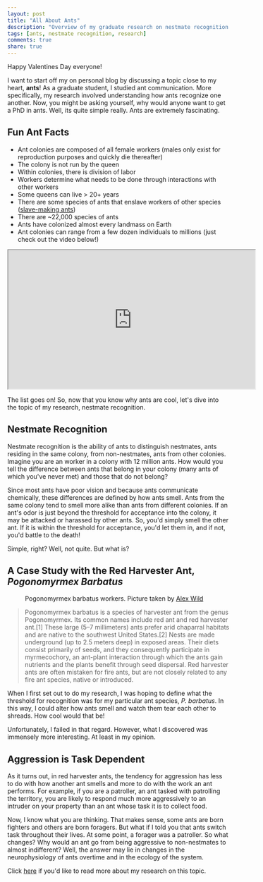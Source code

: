 ```yaml
---
layout: post
title: "All About Ants"
description: "Overview of my graduate research on nestmate recognition in ant colonies"
tags: [ants, nestmate recognition, research]
comments: true
share: true
---
```


Happy Valentines Day everyone!

I want to start off my on personal blog by discussing a topic close to my heart, **ants**!
As a graduate student, I studied ant communication. More specifically, my research involved understanding
how ants recognize one another. Now, you might be asking yourself, why would anyone want to get a PhD in ants.
Well, its quite simple really. Ants are extremely fascinating.

## Fun Ant Facts
* Ant colonies are composed of all female workers (males only exist for reproduction purposes and quickly die thereafter)
* The colony is not run by the queen
* Within colonies, there is division of labor
* Workers determine what needs to be done through interactions with other workers
* Some queens can live > 20+ years
* There are some species of ants that enslave workers of other species (<a href="http://en.wikipedia.org/wiki/Slave-making_ant">slave-making ants</a>)
* There are ~22,000 species of ants
* Ants have colonized almost every landmass on Earth
* Ant colonies can range from a few dozen individuals to millions (just check out the video below!)

<iframe width="560" height="315" src="http://www.youtube.com/embed/g7VhvoMFn34"> </iframe>

The list goes on! So, now that you know why ants are cool, let's dive into the topic of my research, nestmate recognition.

## Nestmate Recognition
Nestmate recognition is the ability of ants to distinguish nestmates, ants residing in the same colony, from non-nestmates,
ants from other colonies. Imagine you are an worker in a colony with 12 million ants. How would you tell the difference
between ants that belong in your colony (many ants of which you've never met) and those that do not belong?

Since most ants have poor vision and because ants communicate chemically, these differences are defined by how ants smell.
Ants from the same colony tend to smell more alike than ants from different colonies. If an ant's odor is just beyond the
threshold for acceptance into the colony, it may be attacked or harassed by other ants. So, you'd simply
smell the other ant. If it is within the threshold for acceptance, you'd let them in, and if not, you'd battle to the death!

Simple, right? Well, not quite. But what is?

## A Case Study with the Red Harvester Ant, _Pogonomyrmex Barbatus_

<figure>
  <a href="http://www.discoverlife.org/mp/20q?search=Pogonomyrmex+barbatus">
    <img src="http://www.discoverlife.org/IM/I_ALW/0003/mx/Pogonomyrmex_barbatus,_workers,I_ALW322.jpg" alt="">
  </a>
  <figcaption>Pogonomyrmex barbatus workers. Picture taken by <a href="http://www.alexanderwild.com/">Alex Wild</a></figcaption>
</figure>

<blockquote cite="http://en.wikipedia.org/wiki/Red_harvester_ant">
Pogonomyrmex barbatus is a species of harvester ant from the genus Pogonomyrmex. Its common names include red ant and red harvester ant.[1] These large (5–7 millimeters) ants prefer arid chaparral habitats and are native to the southwest United States.[2] Nests are made underground (up to 2.5 meters deep) in exposed areas. Their diets consist primarily of seeds, and they consequently participate in myrmecochory, an ant-plant interaction through which the ants gain nutrients and the plants benefit through seed dispersal. Red harvester ants are often mistaken for fire ants, but are not closely related to any fire ant species, native or introduced.
</blockquote>

When I first set out to do my research, I was hoping to define what the threshold for recognition was for my particular
ant species, _P. barbatus_. In this way, I could alter how ants smell and watch them tear each other to shreads.
How cool would that be!

Unfortunately, I failed in that regard. However, what I discovered was immensely more interesting. At least in my opinion.

## Aggression is Task Dependent
As it turns out, in red harvester ants, the tendency for aggression has less to do with how another ant smells and more to do
with the work an ant performs. For example, if you are a patroller, an ant tasked with patrolling the territory,
you are likely to respond much more aggressively to an intruder on your property than an ant whose task it is to collect food.

Now, I know what you are thinking. That makes sense, some ants are born fighters and others are born foragers.
But what if I told you that ants switch task throughout their lives. At some point, a forager was a patroller. So what changes?
Why would an ant go from being aggressive to non-nestmates to almost indifferent? Well, the answer may lie in changes in
the neurophysiology of ants overtime and in the ecology of the system.

Click <a href="http://www.stanford.edu/~dmgordon/articles/doi/10.1093-beheco-ars194/BehavEcolV24_N2_Sturgis_Gordon.pdf">here</a>
if you'd like to read more about my research on this topic.

